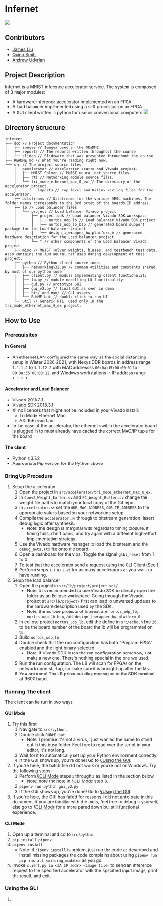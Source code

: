 # Infernet
![](doc/images/infernet.png?raw=true)
## Contributors

- [James Liu](https://github.com/diesisfox)
- [Quinn Smith](https://github.com/quinnwerks)
- [Andrew Uderian](https://github.com/auderian)

## Project Description

Infernet is a MNIST inference accelerator service. The system is composed of 3 major modules:
- A hardware inference accelerator implemented on an FPGA
- A load balancer implemented using a soft processor on an FPGA
- A GUI client written in python for use on conventional computers
![](doc/images/system_diagram.jpg?raw=true)

## Directory Structure

```
infernet
├── doc // Project documentation
│   ├── images // Images used in the README
│   ├── reports // The reports written throughout the course
│   └── slides // Slideware that was presented throughout the course
├── README.md // What you're reading right now.
└── src // The project source files
    ├── accelerator // Accelerator source and Vivado project.
    │   ├── MNIST_Solver // MNIST neural net source files.
    │   ├── rtl // Networking module source files.
    │   └── tri_mode_ethernet_mac_0_ex // The directory of the accelerator project.
    │      └── imports // Top level and Xilinx verilog files for the accelerator. 
    ├── bitstreams // Bitstreams for the various DESL machines. The folder names corresponds to the 3rd octet of the boards IP address.
    ├── lb // Load balancer files
    │   └── project // Load balancer Vivado project
    │       ├── project.sdk // Load balancer Vivado SDK workspace
    │       │   ├── nortos_udp_lb // Load balancer Vivado SDK project
    │       │   ├── nortos_udp_lb_bsp // generated board support package for the Load balancer project
    │       │   └── design_1_wrapper_hw_platform_0 // generated hardware description for the Load balancer project
    │       └── * // other components of the Load balancer Vivado project
    ├── misc // MNIST solver weights, biases, and testbench test data. Also contains the XOR neural net used during development of this project.
    ├── python // Python client source code.
    │   ├── networking532.py // common utilities and constants shared by most of our python code
    │   ├── client.py // module implementing client functionality
    │   ├── lb.py // module modelling LB functionality
    │   ├── gui.py // prototype GUI
    │   ├── gui_v2.py // final GUI as seen in demo
    │   ├── btn/ and num/ // GUI assets
    │   └── RUNME.bat // double click to run UI
    └── util // Generic RTL. Used only in the tri_mode_ethernet_mac_0_ex project.
```

## How to Use
### Prerequisites
#### In General
- An ethernet LAN configured the same way as the social distancing setup in Winter 2020-2021, with Nexys DDR boards in address range `1.1.1.2` to `1.1.12.2` with MAC addresses `00:0a:35:00:00:01` to `00:0a:35:00:00:12`, and Windows workstations in IP address range `1.1.x.1`.
#### Accelerator and Load Balancer
- Vivado 2018.3.1
- Vivado SDK 2018.3.1
- Xilinx licences that might not be included in your Vivado install:
  - Tri Mode Ethernet Mac
  - AXI Ethernet Lite
- In the case of the accelerator, the ethernet switch the accelerator board is plugged in to must already have cached the correct MAC/IP tuple for the board
#### The client
- Python ≥3.7.2
- Appropriate Pip version for the Python above

### Bring Up Procedure
1. Setup the accelerator
    1. Open the project in `src/accelerator/tri_mode_ethernet_mac_0_ex`.
    2. In `Conv2_Weight_Buffer.sv` and `FC_Weight_Buffer.sv` change the weight file paths to match your local copy of the Git repo.
    3. In `accelerator.sv` set the `OUR_MAC_ADDRESS`, `OUR_IP_ADDRESS` to the appropriate values based on your networking setup.
    4. Compile the `accelerator.sv` through to bitstream generation. Insert debug logic after synthesis.
        * Note: the design is marginal with regards to timing closure. If timing fails, don't panic, and try again with a different high-effort Implementation strategy.
    5. Use the Vivado hardware manager to load the bitstream and the `debug_nets.ltx` file onto the board.
    6. Open a dashboard for the vios. Toggle the signal `glbl_reset` from 1 to 0.
    7. To test that the accelerator send a request using the CLI Client (See )
    8. Perform steps `1.i` to `1.vi` for as many accelerators as you want to have running.
2. Setup the load balancer
    1. Open the project in `src/lb/project/project.sdk/`
        * Note: it is recommended to use Vivado SDK to directly open the folder as an Eclipse workspace. Going through the Vivado project at `src/lb/project/` first can lead to unwanted updates to the hardware description used by the SDK.
        * Note: the eclipse projects of interest are `nortos_udp_lb`, `nortos_udp_lb_bsp`, and `design_1_wrapper_hw_platform_0`.
    2. In eclipse project `nortos_udp_lb`, edit the define in `src/echo.h` line `26` to be the board number of the board the lb will be programmed on to.
    3. Build `nortos_udp_lb`
    4. Double check that the run configuration has both "Program FPGA" enabled and the right binary selected.
        * Note: if Vivado SDK loses the run configuration somehow, just make a new one. There's nothing special in the one we used.
    5. Run the run configuration. The LB will scan for FPGAs on the network upon startup, so make sure it is brought up after the IAs.
    6. You are done! The LB prints out diag messages to the SDK terminal at 9600 baud.


### Running The client
The client can be run in two ways:
#### GUI Mode
1. Try this first:
   1. Navigate to `src/python`.
   2. Double click `RUNME.bat`.
       * Note: I promise it's not a virus, I just wanted the name to stand out in this busy folder. Feel free to read over the script in your editor, it's not long.
   3. Wait for it to automatically set up your Python environment correctly.
   4. If the GUI shows up, you're done! Go to [§Using the GUI](#-Using-the-GUI).
2. If you're here, the batch file did not work or you're not on Windows. Try the following steps:
   1. Perform [§CLI Mode](#-CLI-Mode) steps `1` through `3` as listed in the section below.
       * Note: note the note in [§CLI Mode](#-CLI-Mode) step 3.
   2. `pipenv run python gui_v2.py`
   3. If the GUI shows up, you're done! Go to [§Using the GUI](#-Using-the-GUI).
3.  If you're here, the GUI has failed for reasons I did not anticipate in this document. If you are familiar with the tools, feel free to debug it yourself, else go to [§CLI Mode](#-CLI-Mode) for a more pared down but still functional experience.
#### CLI Mode
1. Open up a terminal and cd to `src/python`.
2. `pip install pipenv`
3. `pipenv install`
    * Note: if `pipenv install` is broken, just run the code as described and install missing packages the code complains about using `pipenv run pip install <missing_module>` as you go.
4. Invoke `client.py ia <IA IP addr> <image file>` to send an inference request to the specified accelerator with the specified input image, print the result, and exit.

### Using the GUI
1. 
